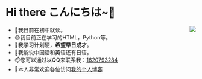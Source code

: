 # Hi there  こんにちは~🎈



- 🔭我目前在初中就读。<img  src="https://github-readme-stats.vercel.app/api?username=mayandev" align='Right'/>
- 😄我目前正在学习的HTML，Python等。
- 🍗我学习计划硬，**希望早日成才**。
- 💬我能说中国话和英语还有日语。
- 📫您可以通过以QQ来联系我：[1620793284](https://shang.qq.com//open_webaio.html)
- 🦄本人非常欢迎各位访问[我的个人博客](https://blog.china97.cn/)
